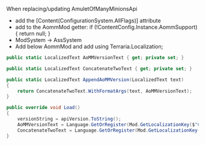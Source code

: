 ﻿When replacing/updating AmuletOfManyMinionsApi
* add the [Content(ConfigurationSystem.AllFlags)] attribute
* add to the AommMod getter: if (!ContentConfig.Instance.AommSupport) { return null; }
* ModSystem -> AssSystem
* Add below AommMod and add using Terraria.Localization;
```cs
public static LocalizedText AoMMVersionText { get; private set; }

public static LocalizedText ConcatenateTwoText { get; private set; }

public static LocalizedText AppendAoMMVersion(LocalizedText text)
{
	return ConcatenateTwoText.WithFormatArgs(text, AoMMVersionText);
}

public override void Load()
{
	versionString = apiVersion.ToString();
	AoMMVersionText = Language.GetOrRegister(Mod.GetLocalizationKey($"Common.AoMMVersion"));
	ConcatenateTwoText = Language.GetOrRegister(Mod.GetLocalizationKey($"Common.ConcatenateTwo"));
}
```